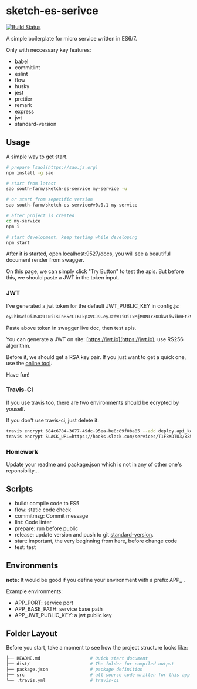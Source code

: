# sketch-es-serivce

[![Build Status](https://travis-ci.org/south-farm/sketch-es-service.svg?branch=master)](https://travis-ci.org/south-farm/sketch-es-service)

A simple boilerplate for micro service written in ES6/7.

Only with neccessary key features:

* babel
* commitlint
* eslint
* flow
* husky
* jest
* prettier
* remark
* express
* jwt
* standard-version

## Usage

A simple way to get start.

```sh
# prepare [sao](https://sao.js.org)
npm install -g sao

# start from latest
sao south-farm/sketch-es-service my-service -u

# or start from sepecific version
sao south-farm/sketch-es-service#v0.0.1 my-service

# after project is created
cd my-service
npm i

# start development, keep testing while developing
npm start
```

After it is started, open localhost:9527/docs, you will see a beautiful document
render from swagger.

On this page, we can simply click "Try Button" to test the apis. But before
this, we should paste a JWT in the token input.

### JWT

I've generated a jwt token for the default JWT_PUBLIC_KEY in config.js:

```sh
eyJhbGciOiJSUzI1NiIsInR5cCI6IkpXVCJ9.eyJzdWIiOiIxMjM0NTY3ODkwIiwibmFtZSI6IkpvaG4gRG9lIiwiYWRtaW4iOnRydWV9.FsHyPJCxjQUdgZROKnHkSIMFSrM2Ecpuhxau3cU-cWfF2pRdYGwYqQQlRb91V4MEf0EjGYDwc-iFmhDb53ourDoJ8l7wMeBDT8Pl9wiCe1eNysA9vWBltwqOy2k6Y1MwXyfvv1pX_NUbjYcJ82I-KPryNqUjTF3N9RtOU7g8_oA
```

Paste above token in swagger live doc, then test apis.

You can generate a JWT on site: [https://jwt.io](https://jwt.io), use RS256 algorithm.

Before it, we should get a RSA key pair. If you just want to get a quick one, use the [online tool](http://travistidwell.com/jsencrypt/demo/).

Have fun!

### Travis-CI

If you use travis too, there are two environments should be ecrypted by youself.

If you don't use travis-ci, just delete it.

```sh
travis encrypt 684c6784-3677-49dc-95ea-be8c89f0ba85 --add deploy.api_key
travis encrypt SLACK_URL=https://hooks.slack.com/services/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 --add env
```

### Homework

Update your readme and package.json which is not in any of other one's
reponsiblity...

## Scripts

* build: compile code to ES5
* flow: static code check
* commitmsg: Commit message
* lint: Code linter
* prepare: run before public
* release: update version and push to git
  [standard-version](https://github.com/conventional-changelog/standard-version).
* start: important, the very beginning from here, before change code
* test: test

## Environments

**note:** It would be good if you define your environment with a prefix APP\_ .

Example environments:

* APP_PORT: service port
* APP_BASE_PATH: service base path
* APP_JWT_PUBLIC_KEY: a jwt public key

## Folder Layout

Before you start, take a moment to see how the project structure looks like:

```sh
├── README.md                   # Quick start document
├── dist/                       # The folder for compiled output
├── package.json                # package definition
├── src                         # all source code written for this app
└── .travis.yml                 # travis-ci
```
